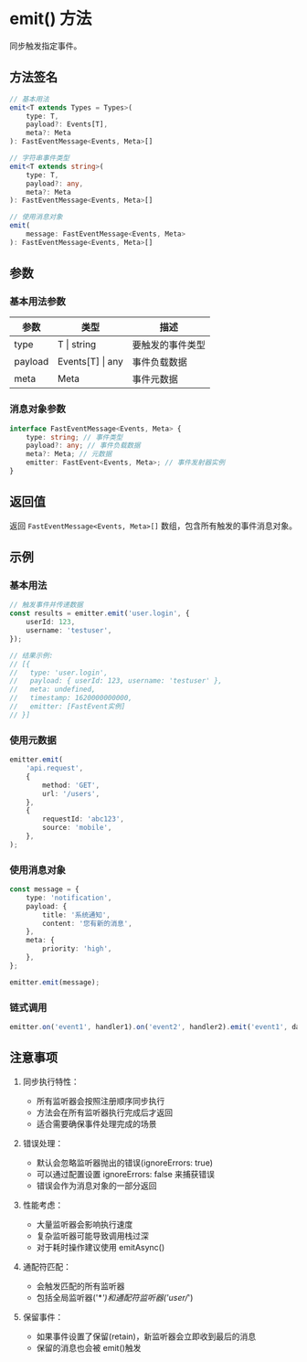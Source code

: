 # emit() 方法

同步触发指定事件。

## 方法签名

```ts
// 基本用法
emit<T extends Types = Types>(
    type: T,
    payload?: Events[T],
    meta?: Meta
): FastEventMessage<Events, Meta>[]

// 字符串事件类型
emit<T extends string>(
    type: T,
    payload?: any,
    meta?: Meta
): FastEventMessage<Events, Meta>[]

// 使用消息对象
emit(
    message: FastEventMessage<Events, Meta>
): FastEventMessage<Events, Meta>[]
```

## 参数

### 基本用法参数

| 参数    | 类型             | 描述             |
| ------- | ---------------- | ---------------- |
| type    | T \| string      | 要触发的事件类型 |
| payload | Events[T] \| any | 事件负载数据     |
| meta    | Meta             | 事件元数据       |

### 消息对象参数

```ts
interface FastEventMessage<Events, Meta> {
    type: string; // 事件类型
    payload?: any; // 事件负载数据
    meta?: Meta; // 元数据
    emitter: FastEvent<Events, Meta>; // 事件发射器实例
}
```

## 返回值

返回 `FastEventMessage<Events, Meta>[]` 数组，包含所有触发的事件消息对象。

## 示例

### 基本用法

```ts
// 触发事件并传递数据
const results = emitter.emit('user.login', {
    userId: 123,
    username: 'testuser',
});

// 结果示例:
// [{
//   type: 'user.login',
//   payload: { userId: 123, username: 'testuser' },
//   meta: undefined,
//   timestamp: 1620000000000,
//   emitter: [FastEvent实例]
// }]
```

### 使用元数据

```ts
emitter.emit(
    'api.request',
    {
        method: 'GET',
        url: '/users',
    },
    {
        requestId: 'abc123',
        source: 'mobile',
    },
);
```

### 使用消息对象

```ts
const message = {
    type: 'notification',
    payload: {
        title: '系统通知',
        content: '您有新的消息',
    },
    meta: {
        priority: 'high',
    },
};

emitter.emit(message);
```

### 链式调用

```ts
emitter.on('event1', handler1).on('event2', handler2).emit('event1', data1).emit('event2', data2);
```

## 注意事项

1. 同步执行特性：

    - 所有监听器会按照注册顺序同步执行
    - 方法会在所有监听器执行完成后才返回
    - 适合需要确保事件处理完成的场景

2. 错误处理：

    - 默认会忽略监听器抛出的错误(ignoreErrors: true)
    - 可以通过配置设置 ignoreErrors: false 来捕获错误
    - 错误会作为消息对象的一部分返回

3. 性能考虑：

    - 大量监听器会影响执行速度
    - 复杂监听器可能导致调用栈过深
    - 对于耗时操作建议使用 emitAsync()

4. 通配符匹配：

    - 会触发匹配的所有监听器
    - 包括全局监听器('\*_')和通配符监听器('user/_')

5. 保留事件：
    - 如果事件设置了保留(retain)，新监听器会立即收到最后的消息
    - 保留的消息也会被 emit()触发
